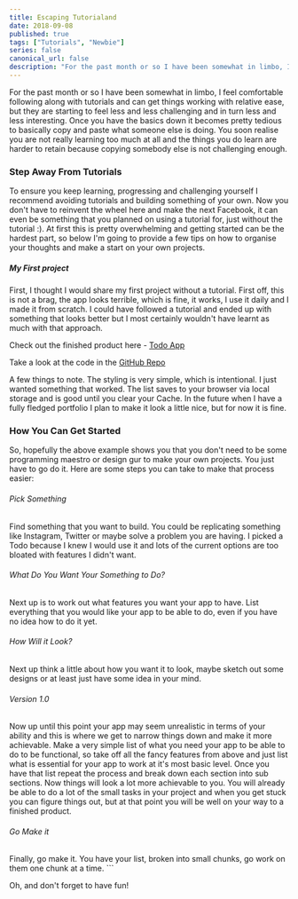 ```yaml
---
title: Escaping Tutorialand
date: 2018-09-08
published: true
tags: ["Tutorials", "Newbie"]
series: false
canonical_url: false
description: "For the past month or so I have been somewhat in limbo, I feel comfortable following along with tutorials and can get things working with relative ease, but they are starting to feel less and less challenging and in turn less and less interesting. Once you have the basics down it becomes pretty tedious to basically copy and paste what someone else is doing. You soon realise you are not really learning too much at all and the things you do learn are harder to retain because copying somebody else is not challenging enough."
---
```


For the past month or so I have been somewhat in limbo, I feel comfortable following along with tutorials and can get things working with relative ease, but they are starting to feel less and less challenging and in turn less and less interesting. Once you have the basics down it becomes pretty tedious to basically copy and paste what someone else is doing. You soon realise you are not really learning too much at all and the things you do learn are harder to retain because copying somebody else is not challenging enough.

### Step Away From Tutorials

To ensure you keep learning, progressing and challenging yourself I recommend avoiding tutorials and building something of your own. Now you don't have to reinvent the wheel here and make the next Facebook, it can even be something that you planned on using a tutorial for, just without the tutorial :). At first this is pretty overwhelming and getting started can be the hardest part, so below I'm going to provide a few tips on how to organise your thoughts and make a start on your own projects.

##### My First project

First, I thought I would share my first project without a tutorial. First off, this is not a brag, the app looks terrible, which is fine, it works, I use it daily and I made it from scratch. I could have followed a tutorial and ended up with something that looks better but I most certainly wouldn't have learnt as much with that approach.

Check out the finished product here - [Todo App](https://shan5742.github.io/Todo/)

Take a look at the code in the [GitHub Repo](https://github.com/shan5742/Todo)

A few things to note. The styling is very simple, which is intentional. I just wanted something that worked. The list saves to your browser via local storage and is good until you clear your Cache. In the future when I have a fully fledged portfolio I plan to make it look a little nice, but for now it is fine.

### How You Can Get Started

So, hopefully the above example shows you that you don't need to be some programming maestro or design gur to make your own projects. You just have to go do it. Here are some steps you can take to make that process easier:

###### Pick Something

Find something that you want to build. You could be replicating something like Instagram, Twitter or maybe solve a problem you are having. I picked a Todo because I knew I would use it and lots of the current options are too bloated with features I didn't want.

###### What Do You Want Your Something to Do?

Next up is to work out what features you want your app to have. List everything that you would like your app to be able to do, even if you have no idea how to do it yet.

###### How Will it Look?

Next up think a little about how you want it to look, maybe sketch out some designs or at least just have some idea in your mind.

###### Version 1.0

Now up until this point your app may seem unrealistic in terms of your ability and this is where we get to narrow things down and make it more achievable. Make a very simple list of what you need your app to be able to do to be functional, so take off all the fancy features from above and just list what is essential for your app to work at it's most basic level. Once you have that list repeat the process and break down each section into sub sections. Now things will look a lot more achievable to you. You will already be able to do a lot of the small tasks in your project and when you get stuck you can figure things out, but at that point you will be well on your way to a finished product.

###### Go Make it

Finally, go make it. You have your list, broken into small chunks, go work on them one chunk at a time. ```

Oh, and don't forget to have fun!

```

```
